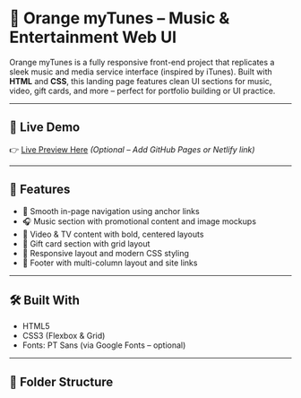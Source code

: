 # 🎵 Orange myTunes – Music & Entertainment Web UI

Orange myTunes is a fully responsive front-end project that replicates a sleek music and media service interface (inspired by iTunes). Built with **HTML** and **CSS**, this landing page features clean UI sections for music, video, gift cards, and more – perfect for portfolio building or UI practice.

---

## 🚀 Live Demo

👉 [Live Preview Here](#) *(Optional – Add GitHub Pages or Netlify link)*

---

## 📌 Features

- 🔗 Smooth in-page navigation using anchor links
- 🎧 Music section with promotional content and image mockups
- 🎥 Video & TV content with bold, centered layouts
- 🎁 Gift card section with grid layout
- 📱 Responsive layout and modern CSS styling
- 🔻 Footer with multi-column layout and site links

---

## 🛠️ Built With

- HTML5
- CSS3 (Flexbox & Grid)
- Fonts: PT Sans (via Google Fonts – optional)

---

## 📁 Folder Structure

